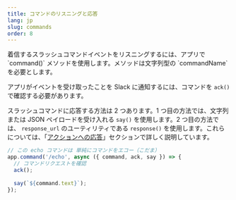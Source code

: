 ```yaml
---
title: コマンドのリスニングと応答
lang: jp
slug: commands
order: 8
---
```


<div class="section-content">
着信するスラッシュコマンドイベントをリスニングするには、アプリで `command()` メソッドを使用します。メソッドは文字列型の `commandName` を必要とします。

アプリがイベントを受け取ったことを Slack に通知するには、コマンドを `ack()` で確認する必要があります。

スラッシュコマンドに応答する方法は 2 つあります。1 つ目の方法では、文字列または JSON ペイロードを受け入れる `say()` を使用します。2 つ目の方法では、 `response_url` のユーティリティである `response()` を使用します。これらについては、「[アクションへの応答](#action-respond)」セクションで詳しく説明しています。
</div>

```javascript
// この echo コマンドは 単純にコマンドをエコー（こだま）
app.command('/echo', async ({ command, ack, say }) => {
  // コマンドリクエストを確認
  ack();
  
  say(`${command.text}`);
});
```
